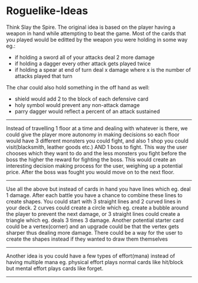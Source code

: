 # Roguelike-Ideas

Think Slay the Spire. The original idea is based on the player having a weapon in hand while attempting to beat the game. Most of the cards that you played would be editted by the weapon you were holding in some way eg.:

- if holding a sword all of your attacks deal 2 more damage
- if holding a dagger every other attack gets played twice
- if holding a spear at end of turn deal x damage where x is the number of attacks played that turn

The char could also hold something in the off hand as well:

- shield would add 2 to the block of each defensive card
- holy symbol would prevent any non-attack damage
- parry dagger would reflect a percent of an attack sustained

---

Instead of travelling 1 floor at a time and dealing with whatever is there, we could give the player more autonomy in making decisions so each floor would have 3 different monsters you could fight, and also 1 shop you could visit(blacksmith, leather goods etc.) AND 1 boss to fight. This way the user chooses which they want to do and the less monsters you fight before the boss the higher the reward for fighting the boss. This would create an interesting decision making process for the user, weighing up a potential price. After the boss was fought you would move on to the next floor.

---

Use all the above but instead of cards in hand you have lines which eg. deal 1 damage. After each battle you have a chance to combine these lines to create shapes. You could start with 3 straight lines and 2 curved lines in your deck. 2 curves could create a circle which eg. create a bubble around the player to prevent the next damage, or 3 straight lines could create a triangle which eg. deals 3 times 3 damage.
Another potential starter card could be a vertex(corner) and an upgrade could be that the vertex gets sharper thus dealing more damage.
There could be a way for the user to create the shapes instead if they wanted to draw them themselves

---

Another idea is you could have a few types of effort(mana) instead of having multiple mana eg. physical effort plays normal cards like hit/block but mental effort plays cards like forget.

---
